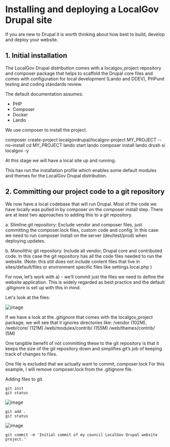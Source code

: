 # Installing and deploying a LocalGov Drupal site

If you are new to Drupal it is worth thinking about how best to build, develop and deploy your website. 

## 1. Initial installation

The LocalGov Drupal distribution comes with a localgov_project repository and composer package that helps to scaffold the Drupal core files and comes with configuration for local development (Lando and DDEV), PHPunit testing and coding standards review.

The default documentation assumes:
 - PHP
 - Composer
 - Docker 
 - Lando 

We use composer to install the project.

composer create-project localgovdrupal/localgov-project MY_PROJECT --no-install 
cd MY_PROJECT
lando start
lando composer install
lando drush si localgov -y

At this stage we will have a local site up and running. 

This has run the installation profile which enables some default modules and themes for the LocalGov Drupal distribution. 

## 2. Committing our project code to a git repository

We now have a local codebase that will run Drupal. Most of the code we have locally was pulled in by composer on the composer install step. There are at least two approaches to adding this to a git repository.

a. Slimline git repository: 
Exclude vendor and composer files, just committing the composer.lock files, custom code and config. In this case we need to run composer install on the server (dev/test/prod) when deploying updates.  

b. Monolithic git repository. 
Include all vendor, Drupal core and contributed code. In this case the git repository has all the code files needed to run the website. (Note: this still does not include content files that live in sites/default/files or environment  specific files like settings.local.php )

For now, let’s work with a) - we’ll commit just the files we need to define the website application. This is widely regarded as best practice and the default .gitignore is set up with this in mind.

Let's look at the files: 

![image](https://user-images.githubusercontent.com/326588/232770330-0e0bca0c-634f-41d8-9e8b-4b2a86b72fcf.png)

If we have a look at the .gitignore that comes with the localgov_project package, we will see that it ignores directories like:
/vendor (102M), 
/web/core/ (121M)
/web/modules/contrib/ (155M)
/web/themes/contrib/ (5M)

One tangible benefit of not committing these to the git repository is that it keeps the size of the git repository down and simplifies git’s job of keeping track of changes to files.

One file is excluded that we actually want to commit, composer.lock
For this example, I will remove composer.lock from the .gitignore file.

Adding files to git.

```
git init
git status
```
![image](https://user-images.githubusercontent.com/326588/232771252-39007178-1303-46aa-a3b8-99c6db0e6d49.png)

```
git add .
git status
```

![image](https://user-images.githubusercontent.com/326588/232771452-68a8530e-4e48-45dc-a312-6ae536b79f66.png)
```
git commit -m 'Initial commit of my council LocalGov Drupal website project.'
```


